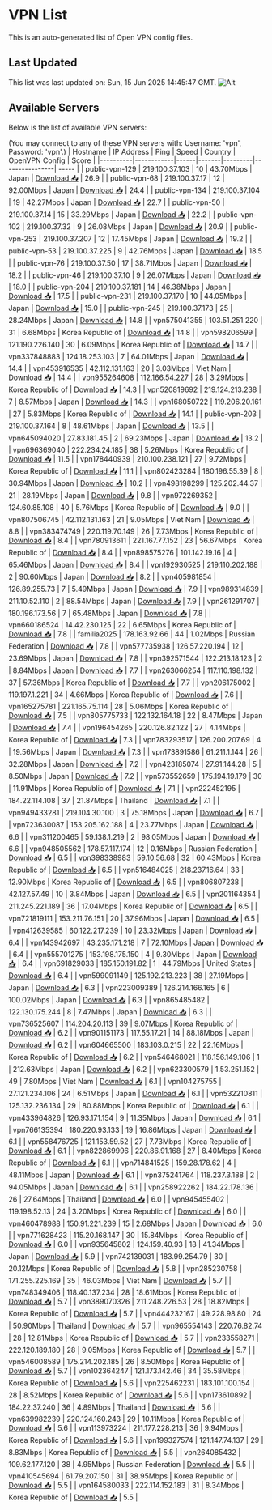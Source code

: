 # VPN List

This is an auto-generated list of Open VPN config files.

## Last Updated

This list was last updated on: Sun, 15 Jun 2025 14:45:47 GMT.
![Alt](https://repobeats.axiom.co/api/embed/186b98318ef1479477931607c1ad7d823f12451f.svg "Repobeats analytics image")

## Available Servers

Below is the list of available VPN servers:

(You may connect to any of these VPN servers with: Username: 'vpn', Password: 'vpn'.)
| Hostname | IP Address | Ping | Speed | Country | OpenVPN Config | Score |
|----------|------------|------|-------|---------|----------------| ----- |
| public-vpn-129 | 219.100.37.103 | 10 | 43.70Mbps | Japan | [Download 📥](./configs/server_0_JP.ovpn) | 26.9 |
| public-vpn-68 | 219.100.37.17 | 12 | 92.00Mbps | Japan | [Download 📥](./configs/server_1_JP.ovpn) | 24.4 |
| public-vpn-134 | 219.100.37.104 | 19 | 42.27Mbps | Japan | [Download 📥](./configs/server_2_JP.ovpn) | 22.7 |
| public-vpn-50 | 219.100.37.14 | 15 | 33.29Mbps | Japan | [Download 📥](./configs/server_3_JP.ovpn) | 22.2 |
| public-vpn-102 | 219.100.37.32 | 9 | 26.08Mbps | Japan | [Download 📥](./configs/server_4_JP.ovpn) | 20.9 |
| public-vpn-253 | 219.100.37.207 | 12 | 17.45Mbps | Japan | [Download 📥](./configs/server_5_JP.ovpn) | 19.2 |
| public-vpn-53 | 219.100.37.225 | 9 | 42.76Mbps | Japan | [Download 📥](./configs/server_6_JP.ovpn) | 18.5 |
| public-vpn-76 | 219.100.37.50 | 17 | 38.71Mbps | Japan | [Download 📥](./configs/server_7_JP.ovpn) | 18.2 |
| public-vpn-46 | 219.100.37.10 | 9 | 26.07Mbps | Japan | [Download 📥](./configs/server_8_JP.ovpn) | 18.0 |
| public-vpn-204 | 219.100.37.181 | 14 | 46.38Mbps | Japan | [Download 📥](./configs/server_9_JP.ovpn) | 17.5 |
| public-vpn-231 | 219.100.37.170 | 10 | 44.05Mbps | Japan | [Download 📥](./configs/server_10_JP.ovpn) | 15.0 |
| public-vpn-245 | 219.100.37.173 | 25 | 28.24Mbps | Japan | [Download 📥](./configs/server_11_JP.ovpn) | 14.8 |
| vpn575041355 | 103.51.251.220 | 31 | 6.68Mbps | Korea Republic of | [Download 📥](./configs/server_12_KR.ovpn) | 14.8 |
| vpn598206599 | 121.190.226.140 | 30 | 6.09Mbps | Korea Republic of | [Download 📥](./configs/server_13_KR.ovpn) | 14.7 |
| vpn337848883 | 124.18.253.103 | 7 | 64.01Mbps | Japan | [Download 📥](./configs/server_14_JP.ovpn) | 14.4 |
| vpn453916535 | 42.112.131.163 | 20 | 3.03Mbps | Viet Nam | [Download 📥](./configs/server_15_VN.ovpn) | 14.4 |
| vpn955264608 | 112.166.54.227 | 28 | 3.29Mbps | Korea Republic of | [Download 📥](./configs/server_16_KR.ovpn) | 14.3 |
| vpn520819692 | 219.124.213.238 | 7 | 8.57Mbps | Japan | [Download 📥](./configs/server_17_JP.ovpn) | 14.3 |
| vpn168050722 | 119.206.20.161 | 27 | 5.83Mbps | Korea Republic of | [Download 📥](./configs/server_18_KR.ovpn) | 14.1 |
| public-vpn-203 | 219.100.37.164 | 8 | 48.61Mbps | Japan | [Download 📥](./configs/server_19_JP.ovpn) | 13.5 |
| vpn645094020 | 27.83.181.45 | 2 | 69.23Mbps | Japan | [Download 📥](./configs/server_20_JP.ovpn) | 13.2 |
| vpn696369040 | 222.234.24.185 | 38 | 5.26Mbps | Korea Republic of | [Download 📥](./configs/server_21_KR.ovpn) | 11.5 |
| vpn178440939 | 210.100.238.121 | 27 | 9.72Mbps | Korea Republic of | [Download 📥](./configs/server_22_KR.ovpn) | 11.1 |
| vpn802423284 | 180.196.55.39 | 8 | 30.94Mbps | Japan | [Download 📥](./configs/server_23_JP.ovpn) | 10.2 |
| vpn498198299 | 125.202.44.37 | 21 | 28.19Mbps | Japan | [Download 📥](./configs/server_24_JP.ovpn) | 9.8 |
| vpn972269352 | 124.60.85.108 | 40 | 5.76Mbps | Korea Republic of | [Download 📥](./configs/server_25_KR.ovpn) | 9.0 |
| vpn807506745 | 42.112.131.163 | 21 | 9.05Mbps | Viet Nam | [Download 📥](./configs/server_26_VN.ovpn) | 8.8 |
| vpn383474749 | 220.119.70.149 | 26 | 7.73Mbps | Korea Republic of | [Download 📥](./configs/server_27_KR.ovpn) | 8.4 |
| vpn780913611 | 221.167.77.152 | 23 | 56.67Mbps | Korea Republic of | [Download 📥](./configs/server_28_KR.ovpn) | 8.4 |
| vpn898575276 | 101.142.19.16 | 4 | 65.46Mbps | Japan | [Download 📥](./configs/server_29_JP.ovpn) | 8.4 |
| vpn192930525 | 219.110.202.188 | 2 | 90.60Mbps | Japan | [Download 📥](./configs/server_30_JP.ovpn) | 8.2 |
| vpn405981854 | 126.89.255.73 | 7 | 5.49Mbps | Japan | [Download 📥](./configs/server_31_JP.ovpn) | 7.9 |
| vpn989314839 | 211.10.52.110 | 2 | 88.54Mbps | Japan | [Download 📥](./configs/server_32_JP.ovpn) | 7.9 |
| vpn261291707 | 180.196.173.56 | 7 | 65.48Mbps | Japan | [Download 📥](./configs/server_33_JP.ovpn) | 7.8 |
| vpn660186524 | 14.42.230.125 | 22 | 6.65Mbps | Korea Republic of | [Download 📥](./configs/server_34_KR.ovpn) | 7.8 |
| familia2025 | 178.163.92.66 | 44 | 1.02Mbps | Russian Federation | [Download 📥](./configs/server_35_RU.ovpn) | 7.8 |
| vpn577735938 | 126.57.220.194 | 12 | 23.69Mbps | Japan | [Download 📥](./configs/server_36_JP.ovpn) | 7.8 |
| vpn392571544 | 122.213.18.123 | 2 | 8.84Mbps | Japan | [Download 📥](./configs/server_37_JP.ovpn) | 7.7 |
| vpn263066254 | 117.110.198.132 | 37 | 57.36Mbps | Korea Republic of | [Download 📥](./configs/server_38_KR.ovpn) | 7.7 |
| vpn206175002 | 119.197.1.221 | 34 | 4.66Mbps | Korea Republic of | [Download 📥](./configs/server_39_KR.ovpn) | 7.6 |
| vpn165275781 | 221.165.75.114 | 28 | 5.06Mbps | Korea Republic of | [Download 📥](./configs/server_40_KR.ovpn) | 7.5 |
| vpn805775733 | 122.132.164.18 | 22 | 8.47Mbps | Japan | [Download 📥](./configs/server_41_JP.ovpn) | 7.4 |
| vpn196454265 | 220.126.82.122 | 27 | 4.14Mbps | Korea Republic of | [Download 📥](./configs/server_42_KR.ovpn) | 7.3 |
| vpn783293517 | 126.200.207.69 | 4 | 19.56Mbps | Japan | [Download 📥](./configs/server_43_JP.ovpn) | 7.3 |
| vpn173891586 | 61.211.1.144 | 26 | 32.28Mbps | Japan | [Download 📥](./configs/server_44_JP.ovpn) | 7.2 |
| vpn423185074 | 27.91.144.28 | 5 | 8.50Mbps | Japan | [Download 📥](./configs/server_45_JP.ovpn) | 7.2 |
| vpn573552659 | 175.194.19.179 | 30 | 11.91Mbps | Korea Republic of | [Download 📥](./configs/server_46_KR.ovpn) | 7.1 |
| vpn222452195 | 184.22.114.108 | 37 | 21.87Mbps | Thailand | [Download 📥](./configs/server_47_TH.ovpn) | 7.1 |
| vpn949433281 | 219.104.30.100 | 3 | 75.18Mbps | Japan | [Download 📥](./configs/server_48_JP.ovpn) | 6.7 |
| vpn723630087 | 153.205.162.188 | 4 | 23.77Mbps | Japan | [Download 📥](./configs/server_49_JP.ovpn) | 6.6 |
| vpn311200465 | 59.138.1.219 | 2 | 98.05Mbps | Japan | [Download 📥](./configs/server_50_JP.ovpn) | 6.6 |
| vpn948505562 | 178.57.117.174 | 12 | 0.16Mbps | Russian Federation | [Download 📥](./configs/server_51_RU.ovpn) | 6.5 |
| vpn398338983 | 59.10.56.68 | 32 | 60.43Mbps | Korea Republic of | [Download 📥](./configs/server_52_KR.ovpn) | 6.5 |
| vpn516484025 | 218.237.16.64 | 33 | 12.90Mbps | Korea Republic of | [Download 📥](./configs/server_53_KR.ovpn) | 6.5 |
| vpn806807238 | 42.127.57.49 | 10 | 3.84Mbps | Japan | [Download 📥](./configs/server_54_JP.ovpn) | 6.5 |
| vpn201164354 | 211.245.221.189 | 36 | 17.04Mbps | Korea Republic of | [Download 📥](./configs/server_55_KR.ovpn) | 6.5 |
| vpn721819111 | 153.211.76.151 | 20 | 37.96Mbps | Japan | [Download 📥](./configs/server_56_JP.ovpn) | 6.5 |
| vpn412639585 | 60.122.217.239 | 10 | 23.32Mbps | Japan | [Download 📥](./configs/server_57_JP.ovpn) | 6.4 |
| vpn143942697 | 43.235.171.218 | 7 | 72.10Mbps | Japan | [Download 📥](./configs/server_58_JP.ovpn) | 6.4 |
| vpn555701275 | 153.198.175.150 | 4 | 9.30Mbps | Japan | [Download 📥](./configs/server_59_JP.ovpn) | 6.4 |
| vpn691829033 | 185.150.191.82 | 1 | 44.79Mbps | United States | [Download 📥](./configs/server_60_US.ovpn) | 6.4 |
| vpn599091149 | 125.192.213.223 | 38 | 27.19Mbps | Japan | [Download 📥](./configs/server_61_JP.ovpn) | 6.3 |
| vpn223009389 | 126.214.166.165 | 6 | 100.02Mbps | Japan | [Download 📥](./configs/server_62_JP.ovpn) | 6.3 |
| vpn865485482 | 122.130.175.244 | 8 | 7.47Mbps | Japan | [Download 📥](./configs/server_63_JP.ovpn) | 6.3 |
| vpn736525607 | 114.204.20.113 | 39 | 9.07Mbps | Korea Republic of | [Download 📥](./configs/server_64_KR.ovpn) | 6.2 |
| vpn901151173 | 117.55.17.21 | 14 | 88.18Mbps | Japan | [Download 📥](./configs/server_65_JP.ovpn) | 6.2 |
| vpn604665500 | 183.103.0.215 | 22 | 22.16Mbps | Korea Republic of | [Download 📥](./configs/server_66_KR.ovpn) | 6.2 |
| vpn546468021 | 118.156.149.106 | 1 | 212.63Mbps | Japan | [Download 📥](./configs/server_67_JP.ovpn) | 6.2 |
| vpn623300579 | 1.53.251.152 | 49 | 7.80Mbps | Viet Nam | [Download 📥](./configs/server_68_VN.ovpn) | 6.1 |
| vpn104275755 | 27.121.234.106 | 24 | 6.51Mbps | Japan | [Download 📥](./configs/server_69_JP.ovpn) | 6.1 |
| vpn532210811 | 125.132.236.134 | 29 | 80.88Mbps | Korea Republic of | [Download 📥](./configs/server_70_KR.ovpn) | 6.1 |
| vpn433964826 | 126.93.171.154 | 9 | 11.35Mbps | Japan | [Download 📥](./configs/server_71_JP.ovpn) | 6.1 |
| vpn766135394 | 180.220.93.133 | 19 | 16.86Mbps | Japan | [Download 📥](./configs/server_72_JP.ovpn) | 6.1 |
| vpn558476725 | 121.153.59.52 | 27 | 7.73Mbps | Korea Republic of | [Download 📥](./configs/server_73_KR.ovpn) | 6.1 |
| vpn822869996 | 220.86.91.168 | 27 | 8.40Mbps | Korea Republic of | [Download 📥](./configs/server_74_KR.ovpn) | 6.1 |
| vpn714841525 | 159.28.178.62 | 4 | 48.11Mbps | Japan | [Download 📥](./configs/server_75_JP.ovpn) | 6.1 |
| vpn375241764 | 118.237.3.188 | 2 | 94.05Mbps | Japan | [Download 📥](./configs/server_76_JP.ovpn) | 6.1 |
| vpn258922262 | 184.22.178.136 | 26 | 27.64Mbps | Thailand | [Download 📥](./configs/server_77_TH.ovpn) | 6.0 |
| vpn945455402 | 119.198.52.13 | 24 | 3.20Mbps | Korea Republic of | [Download 📥](./configs/server_78_KR.ovpn) | 6.0 |
| vpn460478988 | 150.91.221.239 | 15 | 2.68Mbps | Japan | [Download 📥](./configs/server_79_JP.ovpn) | 6.0 |
| vpn771628423 | 115.20.168.147 | 30 | 15.84Mbps | Korea Republic of | [Download 📥](./configs/server_80_KR.ovpn) | 6.0 |
| vpn935645802 | 124.159.40.93 | 18 | 41.34Mbps | Japan | [Download 📥](./configs/server_81_JP.ovpn) | 5.9 |
| vpn742139031 | 183.99.254.79 | 30 | 20.12Mbps | Korea Republic of | [Download 📥](./configs/server_82_KR.ovpn) | 5.8 |
| vpn285230758 | 171.255.225.169 | 35 | 46.03Mbps | Viet Nam | [Download 📥](./configs/server_83_VN.ovpn) | 5.7 |
| vpn748349406 | 118.40.137.234 | 28 | 18.61Mbps | Korea Republic of | [Download 📥](./configs/server_84_KR.ovpn) | 5.7 |
| vpn389070326 | 211.248.226.53 | 28 | 18.82Mbps | Korea Republic of | [Download 📥](./configs/server_85_KR.ovpn) | 5.7 |
| vpn444232167 | 49.228.98.80 | 24 | 50.90Mbps | Thailand | [Download 📥](./configs/server_86_TH.ovpn) | 5.7 |
| vpn965554143 | 220.76.82.74 | 28 | 12.81Mbps | Korea Republic of | [Download 📥](./configs/server_87_KR.ovpn) | 5.7 |
| vpn233558271 | 222.120.189.180 | 28 | 9.05Mbps | Korea Republic of | [Download 📥](./configs/server_88_KR.ovpn) | 5.7 |
| vpn546008589 | 175.214.202.185 | 26 | 8.50Mbps | Korea Republic of | [Download 📥](./configs/server_89_KR.ovpn) | 5.7 |
| vpn102364247 | 121.173.142.46 | 34 | 35.58Mbps | Korea Republic of | [Download 📥](./configs/server_90_KR.ovpn) | 5.6 |
| vpn225462231 | 183.101.100.154 | 28 | 8.52Mbps | Korea Republic of | [Download 📥](./configs/server_91_KR.ovpn) | 5.6 |
| vpn173610892 | 184.22.37.240 | 36 | 4.89Mbps | Thailand | [Download 📥](./configs/server_92_TH.ovpn) | 5.6 |
| vpn639982239 | 220.124.160.243 | 29 | 10.11Mbps | Korea Republic of | [Download 📥](./configs/server_93_KR.ovpn) | 5.6 |
| vpn113973224 | 211.177.228.213 | 36 | 9.94Mbps | Korea Republic of | [Download 📥](./configs/server_94_KR.ovpn) | 5.6 |
| vpn199327574 | 121.147.74.137 | 29 | 8.83Mbps | Korea Republic of | [Download 📥](./configs/server_95_KR.ovpn) | 5.5 |
| vpn264085432 | 109.62.177.120 | 38 | 4.95Mbps | Russian Federation | [Download 📥](./configs/server_96_RU.ovpn) | 5.5 |
| vpn410545694 | 61.79.207.150 | 31 | 38.95Mbps | Korea Republic of | [Download 📥](./configs/server_97_KR.ovpn) | 5.5 |
| vpn164580033 | 222.114.152.183 | 31 | 8.34Mbps | Korea Republic of | [Download 📥](./configs/server_98_KR.ovpn) | 5.5 |
